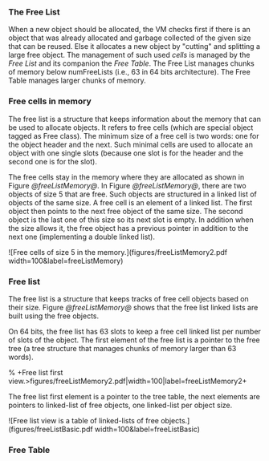 ### The Free List


When a new object should be allocated, the VM checks first if there is an object that was already allocated and garbage collected of the given size that can be reused. Else it allocates a new object by "cutting" and splitting a large free object.
The management of such used _cells_ is managed by the _Free List_ and its companion the _Free Table_.
The Free List manages chunks of memory below numFreeLists \(i.e., 63 in 64 bits architecture\).
The Free Table manages larger chunks of memory.



### Free cells in memory


The free list is a structure that keeps information about the memory that can be used to allocate objects.
It refers to free cells \(which are special object tagged as Free class\).
The minimum size of a free cell is two words: one for the object header and the next. 
Such minimal cells are used to allocate an object with one single slots \(because one slot is for the header and the second one is for the slot\).

The free cells stay in the memory where they are allocated as shown in Figure *@freeListMemory@*.
In Figure *@freeListMemory@*, there are two  objects of size 5 that are free. Such objects are structured in a linked list of objects of the same size. A free cell is an element of a linked list.
The first object then points to the next free object of the same size. The second object is the last one of this size so its next slot is empty. In addition when the size allows it, the free object has a previous pointer in addition to the next one \(implementing a double linked list\).

![Free cells of size 5 in the memory.](figures/freeListMemory2.pdf width=100&label=freeListMemory)


### Free list


The free list is a structure that keeps tracks of free cell objects based on their size.
Figure *@freeListMemory@* shows that the free list linked lists are built using the free objects.

On 64 bits, the free list has 63 slots to keep a free cell linked list per number of slots of the object.
The first element of the free list is a pointer to the free tree \(a tree structure that manages chunks of memory larger than 63 words\).

% +Free list first view.>figures/freeListMemory2.pdf|width=100|label=freeListMemory2+

The free list first element is a pointer to the tree table, the next elements are pointers to linked-list of free objects, one linked-list per object size.

![Free list view is a table of linked-lists of free objects.](figures/freeListBasic.pdf width=100&label=freeListBasic)

### Free Table
